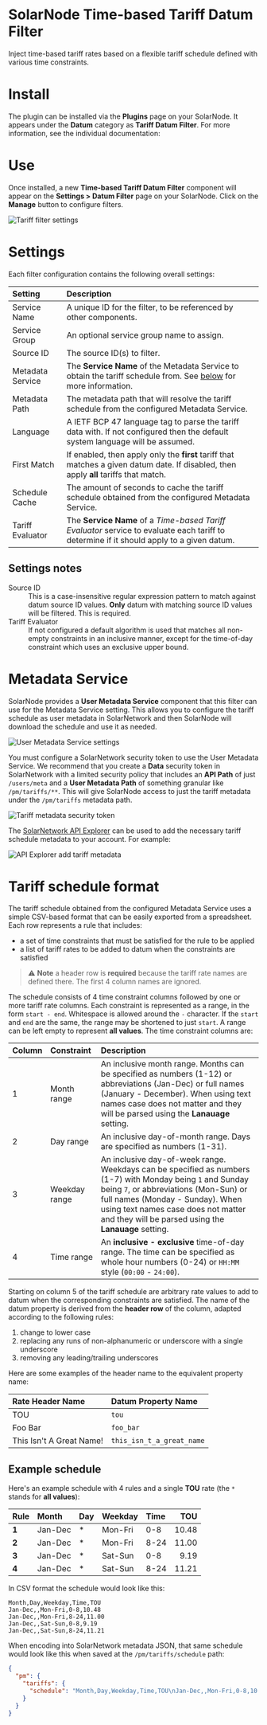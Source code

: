 # SolarNode Time-based Tariff Datum Filter

Inject time-based tariff rates based on a flexible tariff schedule defined with various time
constraints.

# Install

The plugin can be installed via the **Plugins** page on your SolarNode. It appears under the
**Datum** category as **Tariff Datum Filter**. For more information, see the individual
documentation:

# Use

Once installed, a new **Time-based Tariff Datum Filter** component will appear on the 
**Settings > Datum Filter** page on your SolarNode. Click on the **Manage** button to configure 
filters.

![Tariff filter settings](docs/solarnode-tariff-filter-settings.png)

# Settings

Each filter configuration contains the following overall settings:

| Setting            | Description                                                       |
|:-------------------|:------------------------------------------------------------------|
| Service Name       | A unique ID for the filter, to be referenced by other components. |
| Service Group      | An optional service group name to assign. |
| Source ID          | The source ID(s) to filter. |
| Metadata Service   | The **Service Name** of the Metadata Service to obtain the tariff schedule from. See [below](#metadata-service) for more information. |
| Metadata Path      | The metadata path that will resolve the tariff schedule from the configured Metadata Service. |
| Language           | A IETF BCP 47 language tag to parse the tariff data with. If not configured then the default system language will be assumed.
| First Match        | If enabled, then apply only the **first** tariff that matches a given datum date. If disabled, then apply **all** tariffs that match. |
| Schedule Cache     | The amount of seconds to cache the tariff schedule obtained from the configured Metadata Service.
| Tariff Evaluator   | The **Service Name** of a _Time-based Tariff Evaluator_ service to evaluate each tariff to determine if it should apply to a given datum. |

## Settings notes

<dl>
	<dt>Source ID</dt>
	<dd>This is a case-insensitive regular expression pattern to match against datum source ID values.
	<b>Only</b> datum with matching source ID values will be filtered. This is required.</dd>
	<dt>Tariff Evaluator</dt>
	<dd>If not configured a default algorithm is used that matches all non-empty constraints in an 
	inclusive manner, except for the time-of-day constraint which uses an exclusive upper bound.</dd>
</dl>

# Metadata Service

SolarNode provides a **User Metadata Service** component that this filter can use for the Metadata
Service setting. This allows you to configure the tariff schedule as user metadata in SolarNetwork
and then SolarNode will download the schedule and use it as needed.

![User Metadata Service settings](docs/solarnode-user-metadata-settings.png)

You must configure a SolarNetwork security token to use the User Metadata Service. We recommend
that you create a **Data** security token in SolarNetwork with a limited security policy that includes an **API Path** of just `/users/meta` and a **User Metadata Path** of something granular like `/pm/tariffs/**`. This will give SolarNode access to just the tariff metadata under the `/pm/tariffs` metadata path.

![Tariff metadata security token](docs/solaruser-tariff-metadata-security-token.png)

The [SolarNetwork API Explorer][api-explorer] can be used to add the necessary tariff schedule
metadata to your account. For example:

![API Explorer add tariff metadata](docs/api-explorer-add-tariff-user-metdata.png)

# Tariff schedule format

The tariff schedule obtained from the configured Metadata Service uses a simple CSV-based format
that can be easily exported from a spreadsheet. Each row represents a rule that includes:

 * a set of time constraints that must be satisfied for the rule to be applied
 * a list of tariff rates to be added to datum when the constraints are satisfied

> :warning: **Note** a header row is **required** because the tariff rate names are defined there.
> The first 4 column names are ignored.

The schedule consists of 4 time constraint columns followed by one or more tariff rate columns. Each
constraint is represented as a range, in the form `start - end`. Whitespace is allowed around the
`-` character. If the `start` and `end` are the same, the range may be shortened to just `start`. A
range can be left empty to represent **all values**. The time constraint columns are:

| Column | Constraint | Description |
|:-------|:-----------|:------------|
| 1      | Month range | An inclusive month range. Months can be specified as numbers (1-12) or abbreviations (Jan-Dec) or full names (January - December). When using text names case does not matter and they will be parsed using the **Lanauage** setting. |
| 2      | Day range | An inclusive day-of-month range. Days are specified as numbers (1-31). |
| 3      | Weekday range | An inclusive day-of-week range. Weekdays can be specified as numbers (1-7) with Monday being `1` and Sunday being `7`, or abbreviations (Mon-Sun) or full names (Monday - Sunday). When using text names case does not matter and they will be parsed using the **Lanauage** setting. |
| 4      | Time range | An **inclusive - exclusive** time-of-day range. The time can be specified as whole hour numbers (0-24) or `HH:MM` style (`00:00` - `24:00`). |

Starting on column 5 of the tariff schedule are arbitrary rate values to add to datum when the 
corresponding constraints are satisfied. The name of the datum property is derived from the **header
row** of the column, adapted according to the following rules:

 1. change to lower case
 2. replacing any runs of non-alphanumeric or underscore with a single underscore
 3. removing any leading/trailing underscores
 
Here are some examples of the header name to the equivalent property name:

| Rate Header Name         | Datum Property Name |
|:-------------------------|:--------------------|
| TOU                      | `tou`               |
| Foo Bar                  | `foo_bar`           |
| This Isn't A Great Name! | `this_isn_t_a_great_name` |

## Example schedule

Here's an example schedule with 4 rules and a single **TOU** rate (the `*` stands for **all values**):

| Rule  | Month   | Day | Weekday | Time |   TOU |
|:------|:--------|:----|:--------|:-----|------:|
| **1** | Jan-Dec | *   | Mon-Fri | 0-8  | 10.48 |
| **2** | Jan-Dec | *   | Mon-Fri | 8-24 | 11.00 |
| **3** | Jan-Dec | *   | Sat-Sun | 0-8  |  9.19 |
| **4** | Jan-Dec | *   | Sat-Sun | 8-24 | 11.21 |


In CSV format the schedule would look like this:

```csv
Month,Day,Weekday,Time,TOU
Jan-Dec,,Mon-Fri,0-8,10.48
Jan-Dec,,Mon-Fri,8-24,11.00
Jan-Dec,,Sat-Sun,0-8,9.19
Jan-Dec,,Sat-Sun,8-24,11.21
```

When encoding into SolarNetwork metadata JSON, that same schedule would look like this when saved
at the `/pm/tariffs/schedule` path:

```json
{
  "pm": {
    "tariffs": {
      "schedule": "Month,Day,Weekday,Time,TOU\nJan-Dec,,Mon-Fri,0-8,10.48\nJan-Dec,,Mon-Fri,8-24,11.00\nJan-Dec,,Sat-Sun,0-8,9.19\nJan-Dec,,Sat-Sun,8-24,11.21"
    }
  }
}
```

[api-explorer]: https://go.solarnetwork.net/dev/api/
